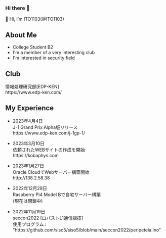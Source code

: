 ### Hi there 👋

<!--
**ITO1103/ITO1103** is a ✨ _special_ ✨ repository because its `README.md` (this file) appears on your GitHub profile.

Here are some ideas to get you started:

- 🔭 I’m currently working on ...
- 🌱 I’m currently learning ...
- 👯 I’m looking to collaborate on ...
- 🤔 I’m looking for help with ...
- 💬 Ask me about ...
- 📫 How to reach me: ...
- 😄 Pronouns: ...
- ⚡ Fun fact: ...
-->
👋 Hi, I’m ITO1103(@ITO1103)
<h2>About Me</h2>
<ul>
    <li>College Student B2</li>
    <li>I'm a member of a very interesting club</li>
    <li>I'm interested in security field</li>
</ul>

<h2>Club</h2>
情報処理研究部[EDP-KEN]<br>
https://www.edp-ken.com/

<h2>My Experience</h2>
<ul>
    <li>2023年4月4日</li>
    J-1 Grand Prix Alpha版リリース<br>
    https://www.edp-ken.com/j-1gp-1/
</ul>
<ul>
    <li>2023年3月10日</li>
    依頼されたWEBサイトの作成を開始<br>
    https://kobaphys.com
</ul>
<ul>
    <li>2023年1月27日</li>
    Oracle CloudでWebサーバー構築開始<br>
    http://138.2.58.38
</ul>
<ul>
    <li>2022年12月29日</li>
    Raspberry Pi4 Model Bで自宅サーバー構築<br>
    (現在は閉鎖中)
</ul>
<ul>
    <li>2022年11月19日</li>
    seccon2022 [ロバストL1通信競技]<br>
    使用プログラム : "https://github.com/siso5/siso5/blob/main/seccon2022/peripeteia.ino" 
</ul>
